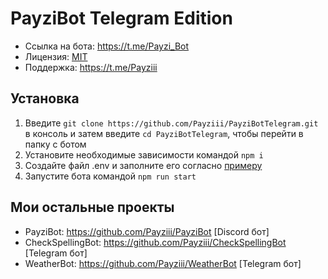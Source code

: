 # PayziBot Telegram Edition

- Ссылка на бота: https://t.me/Payzi_Bot
- Лицензия: [MIT](https://github.com/Payziii/PayziBotTelegram/blob/main/LICENSE)
- Поддержка: https://t.me/Payziii

## Установка

1. Введите `git clone https://github.com/Payziii/PayziBotTelegram.git` в консоль и затем введите `cd PayziBotTelegram`, чтобы перейти в папку с ботом
2. Установите необходимые зависимости командой `npm i`
3. Создайте файл .env и заполните его согласно [примеру](https://github.com/Payziii/PayziBotTelegram/blob/main/.env-example)
4. Запустите бота командой `npm run start`

## Мои остальные проекты

- PayziBot: https://github.com/Payziii/PayziBot [Discord бот]
- CheckSpellingBot: https://github.com/Payziii/CheckSpellingBot [Telegram бот]
- WeatherBot: https://github.com/Payziii/WeatherBot [Telegram бот]
